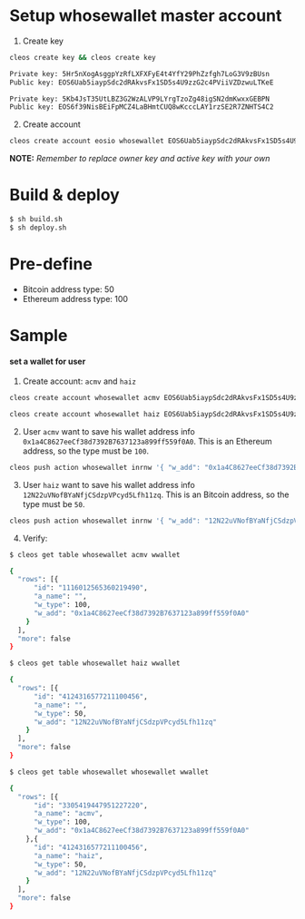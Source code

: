 # Setup whosewallet master account
1. Create key

```bash
cleos create key && cleos create key

Private key: 5Hr5nXogAsggpYzRfLXFXFyE4t4YfY29PhZzfgh7LoG3V9zBUsn
Public key: EOS6Uab5iaypSdc2dRAkvsFx1SD5s4U9zzG2c4PViiVZDzwuLTKeE

Private key: 5Kb4JsT35UtLBZ3G2WzALVP9LYrgTzoZg48igSN2dmKwxxGEBPN
Public key: EOS6f39NisBEiFpMCZ4LaBHmtCUQ8wKcccLAY1rzSE2R7ZNHTS4C2
```

2. Create account

```bash
cleos create account eosio whosewallet EOS6Uab5iaypSdc2dRAkvsFx1SD5s4U9zzG2c4PViiVZDzwuLTKeE EOS6f39NisBEiFpMCZ4LaBHmtCUQ8wKcccLAY1rzSE2R7ZNHTS4C2
```
__NOTE:__ _Remember to replace owner key and active key with your own_

# Build & deploy

```bash
$ sh build.sh
$ sh deploy.sh
````

# Pre-define

- Bitcoin address type: 50
- Ethereum address type: 100

# Sample

#### set a wallet for user
1. Create account: `acmv` and `haiz`

```bash
cleos create account whosewallet acmv EOS6Uab5iaypSdc2dRAkvsFx1SD5s4U9zzG2c4PViiVZDzwuLTKeE EOS6f39NisBEiFpMCZ4LaBHmtCUQ8wKcccLAY1rzSE2R7ZNHTS4C2

cleos create account whosewallet haiz EOS6Uab5iaypSdc2dRAkvsFx1SD5s4U9zzG2c4PViiVZDzwuLTKeE EOS6f39NisBEiFpMCZ4LaBHmtCUQ8wKcccLAY1rzSE2R7ZNHTS4C2
```

2. User `acmv` want to save his wallet address info `0x1a4C8627eeCf38d7392B7637123a899ff559f0A0`. This is an Ethereum address, so the type must be `100`.

```bash
cleos push action whosewallet inrnw '{ "w_add": "0x1a4C8627eeCf38d7392B7637123a899ff559f0A0", "w_type": "100", "a_name": "acmv" }' -p whosewallet@active -p acmv@active
```

3. User `haiz` want to save his wallet address info `12N22uVNofBYaNfjCSdzpVPcyd5Lfh11zq`. This is an Bitcoin address, so the type must be `50`.

```bash
cleos push action whosewallet inrnw '{ "w_add": "12N22uVNofBYaNfjCSdzpVPcyd5Lfh11zq", "w_type": "50", "a_name": "haiz" }' -p whosewallet@active -p haiz@active
```

4. Verify:

```bash
$ cleos get table whosewallet acmv wwallet

{
  "rows": [{
      "id": "1116012565360219490",
      "a_name": "",
      "w_type": 100,
      "w_add": "0x1a4C8627eeCf38d7392B7637123a899ff559f0A0"
    }
  ],
  "more": false
}

$ cleos get table whosewallet haiz wwallet

{
  "rows": [{
      "id": "4124316577211100456",
      "a_name": "",
      "w_type": 50,
      "w_add": "12N22uVNofBYaNfjCSdzpVPcyd5Lfh11zq"
    }
  ],
  "more": false
}

$ cleos get table whosewallet whosewallet wwallet

{
  "rows": [{
      "id": "3305419447951227220",
      "a_name": "acmv",
      "w_type": 100,
      "w_add": "0x1a4C8627eeCf38d7392B7637123a899ff559f0A0"
    },{
      "id": "4124316577211100456",
      "a_name": "haiz",
      "w_type": 50,
      "w_add": "12N22uVNofBYaNfjCSdzpVPcyd5Lfh11zq"
    }
  ],
  "more": false
}
```